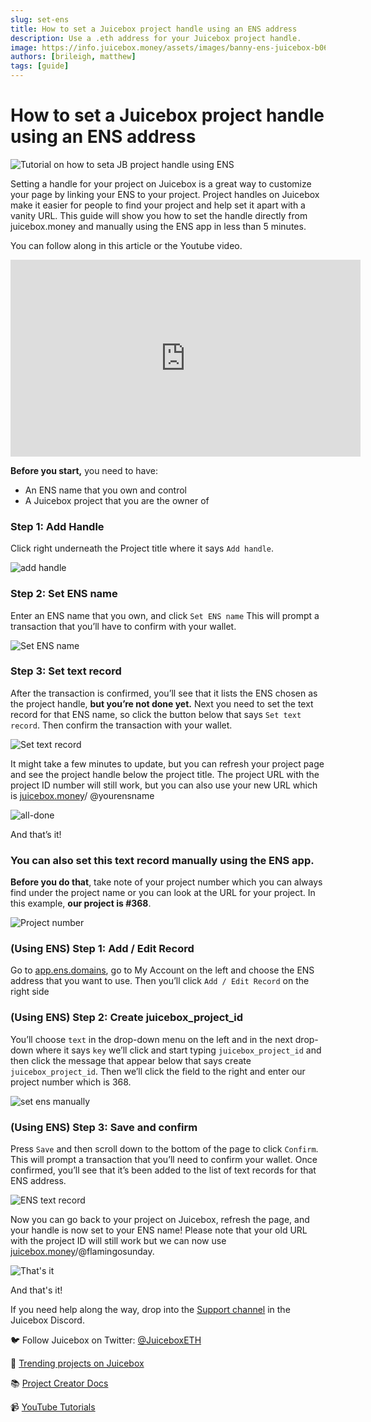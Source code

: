 ```yaml
---
slug: set-ens
title: How to set a Juicebox project handle using an ENS address
description: Use a .eth address for your Juicebox project handle.
image: https://info.juicebox.money/assets/images/banny-ens-juicebox-b061e5ff3e85dfe787ed32f967a778fc.webp
authors: [brileigh, matthew] 
tags: [guide]
---
```


# How to set a Juicebox project handle using an ENS address

![Tutorial on how to seta JB project handle using ENS](banny-ens-juicebox.webp)

Setting a handle for your project on Juicebox is a great way to customize your page by linking your ENS to your project. Project handles on Juicebox make it easier for people to find your project and help set it apart with a vanity URL. This guide will show you how to set the handle directly from juicebox.money and manually using the ENS app in less than 5 minutes. 

You can follow along in this article or the Youtube video.

<iframe width="560" height="315" src="https://www.youtube.com/embed/6YuVL7Yoxgw" title="YouTube video player" frameborder="0" allow="accelerometer; autoplay; clipboard-write; encrypted-media; gyroscope; picture-in-picture" allowfullscreen></iframe>
<br/>

**Before you start,** you need to have:

- An ENS name that you own and control
- A Juicebox project that you are the owner of

### Step 1: Add Handle

Click right underneath the Project title where it says `Add handle`.

![add handle](add-handle.webp)

### Step 2: Set ENS name

Enter an ENS name that you own, and click `Set ENS name` This will prompt a transaction that you’ll have to confirm with your wallet. 

![Set ENS name](set-ens-name.webp)

### Step 3: Set text record

After the transaction is confirmed, you’ll see that it lists the ENS chosen as the project handle, **but you’re not done yet.** Next you need to set the text record for that ENS name, so click the button below that says `Set text record`. Then confirm the transaction with your wallet. 

![Set text record](set-text-record.webp)

It might take a few minutes to update, but you can refresh your project page and see the project handle below the project title. The project URL with the project ID number will still work, but you can also use your new URL which is [juicebox.money](http://juicebox.money)/ @yourensname

![all-done](all-done.webp)

And that’s it! 

### You can also set this text record manually using the ENS app.

**Before you do that**, take note of your project number which you can always find under the project name or you can look at the URL for your project. In this example, **our project is #368**. 

![Project number](project-368-example.webp)

### (Using ENS) Step 1: Add / Edit Record 

Go to [app.ens.domains](http://app.ens.domains), go to My Account on the left and choose the ENS address that you want to use. Then you’ll click `Add / Edit Record` on the right side

### (Using ENS) Step 2: Create juicebox_project_id

You’ll choose `text` in the drop-down menu on the left and in the next drop-down where it says `key` we’ll click and start typing `juicebox_project_id` and then click the message that appear below that says create `juicebox_project_id`. Then we’ll click the field to the right and enter our project number which is 368. 

![set ens manually](set-ens-manually.webp)

### (Using ENS) Step 3: Save and confirm

Press `Save` and then scroll down to the bottom of the page to click `Confirm`. This will prompt a transaction that you’ll need to confirm your wallet. Once confirmed, you’ll see that it’s been added to the list of text records for that ENS address.

![ENS text record](ens-text-record.webp)

Now you can go back to your project on Juicebox, refresh the page, and your handle is now set to your ENS name! Please note that your old URL with the project ID will still work but we can now use [juicebox.money](http://juicebox.money)/@flamingosunday.

![That's it](all-done.webp)

And that's it! 

 If you need help along the way, drop into the [Support channel](https://discord.com/channels/775859454780244028/864240636277293106) in the Juicebox Discord.

 🐦 Follow Juicebox on Twitter: [@JuiceboxETH](https://twitter.com/juiceboxETH)

🚀 [Trending projects on Juicebox](https://juicebox.money/projects)

📚 [Project Creator Docs](https://info.juicebox.money/user/)

📹 [YouTube Tutorials](https://www.youtube.com/c/JuiceboxDAO)
